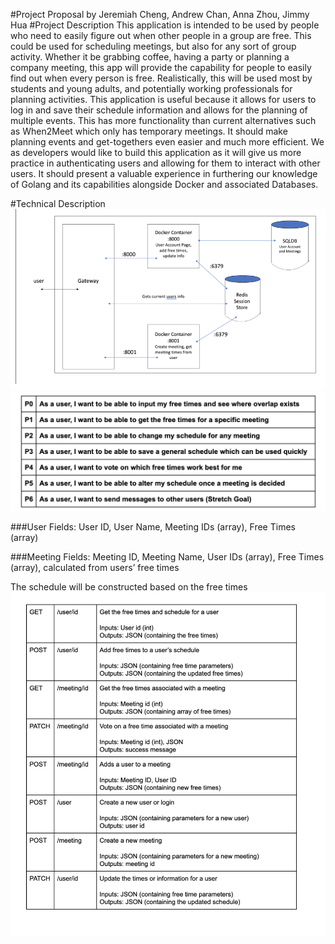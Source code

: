 #Project Proposal
by Jeremiah Cheng, Andrew Chan, Anna Zhou, Jimmy Hua
#Project Description
This application is intended to be used by people who need to easily figure out when other people in a group are free. This could be used for scheduling meetings, but also for any sort of group activity. Whether it be grabbing coffee, having a party or planning a company meeting, this app will provide the capability for people to easily find out when every person is free. Realistically, this will be used most by students and young adults, and potentially working professionals for planning activities. This application is useful because it allows for users to log in and save their schedule information and allows for the planning of multiple events. This has more functionality than current alternatives such as When2Meet which only has temporary meetings. It should make planning events and get-togethers even easier and much more efficient. We as developers would like to build this application as it will give us more practice in authenticating users and allowing for them to interact with other users. It should present a valuable experience in furthering our knowledge of Golang and its capabilities alongside Docker and associated Databases.

#Technical Description
![](imgs/diagram.png)
![](imgs/priority.png)

###User Fields:
User ID,
User Name,
Meeting IDs (array),
Free Times (array)

###Meeting Fields:
Meeting ID,
Meeting Name,
User IDs (array),
Free Times (array), calculated from users’ free times


The schedule will be constructed based on the free times
![](imgs/endpoint.png)
